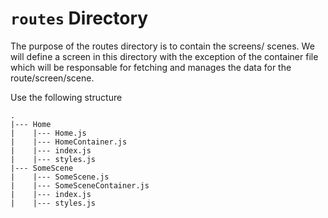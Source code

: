 # `routes` Directory

The purpose of the routes directory is to contain the screens/ scenes. We will define a screen in this directory with the exception of the container file which will be responsable for 
fetching and manages the data for the route/screen/scene.
  

Use the following structure

```
.
|--- Home
|    |--- Home.js
|    |--- HomeContainer.js
|    |--- index.js
|    |--- styles.js
|--- SomeScene
|    |--- SomeScene.js
|    |--- SomeSceneContainer.js
|    |--- index.js
|    |--- styles.js

